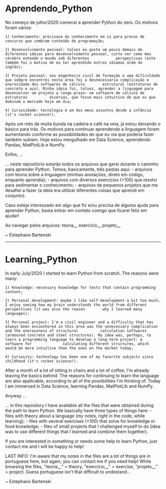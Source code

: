# Aprendendo_Python
No começo de julho/2020 comecei a aprender Python do zero. Os motivos foram vários:
    
    1) Conhecimento: precisava do conhecimento em si para provas de concurso que combram conteúdo de programação;
    
    2) Desenvolvimento pessoal: talvez eu goste um pouco demais de diferentes ideias para desenvolvimento pessoal, curto ver como meu cérebro entende o mundo sob diferentes            perspectivas (este também foi o motivo de eu ter aprendido outros idiomas além do inglês);
    
    3) Projeto pessoal: sou engenheiro civil de formação e uma dificuldade que sempre encontrei nesta área foi a desnecessária complicação e onerosidade dos softwares de cálculo        estrutural (estruturas de concreto e aço). Minha ideia foi, talvez, aprender a linguagem para desenvolver um projeto a longo prazo: um software de cálculo de estruturas          diversas, que fosse mais intuitivo do que os que dominam o mercado hoje em dia;
    
    4) Curiosidade: tecnologia é um dos meus assuntos desde a infância (it's rocket science!).

Após um mês de muita bunda na cadeira e café na veia, já estou deixando o básico para trás. Os motivos para continuar aprendendo a linguagem foram aumentando conforme as possibilidades do que eu via que poderia fazer também subiam. Hoje estou mergulhado em Data Science, aprendendo Pandas, MatPlotLib e NumPy. 

Enfim, ...

... neste repositório estarão todos os arquivos que gerei durante o caminho para aprender Python. Temos, basicamente, três pastas aqui:
    - arquivos com teoria sobre a linguagem (minhas anotações, direto em código, enquanto aprendia);
    - arquivos com diversos exercícios (+100) que resolvi para sedimentar o conhecimento;
    - arquivos de pequenos projetos que me desafiei a fazer (a ideia era utilizar diferentes coisas que aprendi em conjunto).

Caso esteja interessado em algo que fiz e/ou precisa de alguma ajuda para aprender Python, basta entrar em contato comigo que ficarei feliz em ajudar!

Ao navegar pelos arquivos:
teoria__
exercício__
projeto__

~ Estephano Bartenski

---------------------------------------------------------------------------------------------------------------------------------------------------------------------------------

# Learning_Python
In early July/2020 I started to learn Python from scratch. The reasons were many:
    
    1) Knowledge: necessary knowledge for tests that contain programming content;
    
    2) Personal development: maybe I like self development a bit too much; I enjoy seeing how my brain understands the world from different perspectives (it was also the reason        why I learned many languages);
    
    3) Personal project: I'm a civil engineer and a difficulty that has always been encountered in this area was the unnecessary complication and the onerousness of structural          calculation softwares (armoured concrete and steel structures). My idea was, perhaps, to learn a programming language to develop a long-term project: a software for              calculating different structures, which would be more intuitive than the ones on the market today;
    
    4) Curiosity: technology has been one of my favorite subjects since childhood (it's rocket science!).

After a month of a lot of sitting in chairs and a lot of coffee, I'm already leaving the basics behind. The reasons for continuing to learn the language are also applicable, according to all of the possibilities I'm thinking of. Today I am immersed in Data Science, learning Pandas, MatPlotLib and NumPy.

Anyway ...

... in this repository I have available all the files that were obtained during the path to learn Python. We basically have three types of things here:
    - files with theory about a language (my notes, right in the code, while learning);
    - files with several exercises (+100) that solve for knowledge or food knowledge;
    - files of small projects that I challenged myself to do (idea was to use different things that I learned and combine them together).

If you are interested in something or needs some help to learn Python, just contact me and I will be happy to help!

LAST INFO:
I'm aware that my notes in the files are a lot of things are in portuguese here, but again, you can contact me if you need help!
While browsing the files, "teoria__" = theory, "exercício__" = exercise, "projeto__" = project.
Guess portuguese isn't that difficult to undestand...

~ Estephano Bartenski
